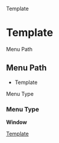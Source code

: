 
Template
# Template



Menu Path
## Menu Path



- Template

Menu Type
### Menu Type

**Window**


[Template](../../functional-guide/window/window-template.md)